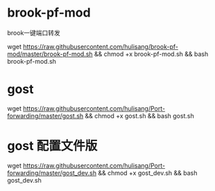 # brook-pf-mod
brook一键端口转发


wget https://raw.githubusercontent.com/hulisang/brook-pf-mod/master/brook-pf-mod.sh && chmod +x brook-pf-mod.sh && bash brook-pf-mod.sh


# gost

wget https://raw.githubusercontent.com/hulisang/Port-forwarding/master/gost.sh && chmod +x gost.sh && bash gost.sh


# gost 配置文件版

wget https://raw.githubusercontent.com/hulisang/Port-forwarding/master/gost_dev.sh && chmod +x gost_dev.sh && bash gost_dev.sh
